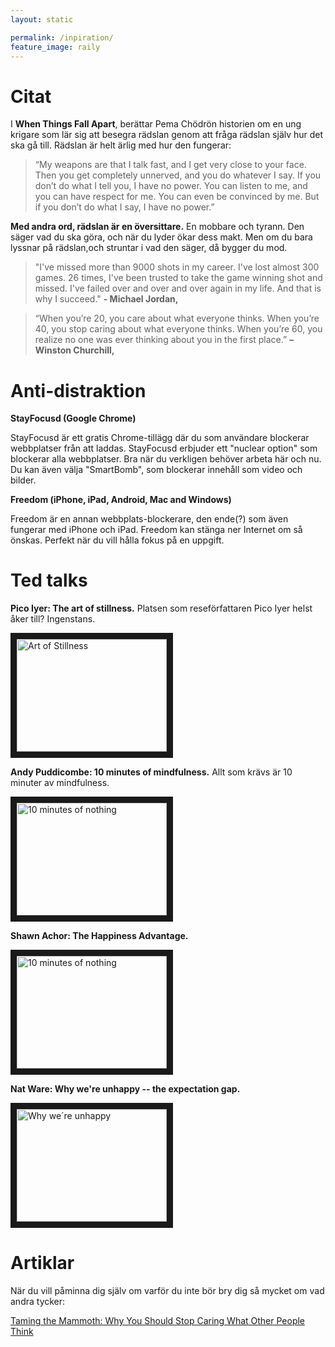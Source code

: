 ```yaml
---
layout: static

permalink: /inpiration/
feature_image: raily
---
```


# Citat

I **When Things Fall Apart**, berättar
Pema Chödrön historien om en ung krigare som lär sig att besegra rädslan genom att fråga rädslan själv hur det ska gå till. Rädslan är helt ärlig med hur den fungerar:

> “My weapons are that I talk fast, and I get very close to your face. Then you get completely unnerved, and you do whatever I say.
If you don’t do what I tell you, I have no power. You can listen to me, and you can have respect for me. You can even be convinced by me. But if you don’t do what I say, I have no power.”

**Med andra ord, rädslan är en översittare.** En mobbare och tyrann. Den säger vad du ska göra, och när du lyder ökar dess makt.
Men om du bara lyssnar på rädslan,och struntar i vad den säger, då bygger du mod.


> "I've missed more than 9000 shots in my career. I've lost almost 300 games. 26 times, I've been trusted to take the game winning shot and missed. I've failed over and over and over again in my life. And that is why I succeed." **- Michael Jordan,**

> “When you’re 20, you care about what everyone thinks. When you’re 40, you stop caring about what everyone thinks. When you’re 60, you realize no one was ever thinking about you in the first place.” **– Winston Churchill,**

# Anti-distraktion

**StayFocusd (Google Chrome)**

StayFocusd är ett gratis Chrome-tillägg där du som användare blockerar webbplatser från att laddas. StayFocusd erbjuder ett "nuclear option" som blockerar alla webbplatser. Bra när du verkligen behöver arbeta här och nu. Du kan även välja "SmartBomb", som blockerar innehåll som video och bilder.

**Freedom (iPhone, iPad, Android, Mac and Windows)**

Freedom är en annan webbplats-blockerare, den ende(?) som även fungerar med iPhone och iPad. Freedom kan stänga ner Internet om så önskas. Perfekt när du vill hålla fokus på en uppgift.

# Ted talks

**Pico Iyer: The art of stillness.**
Platsen som reseförfattaren Pico Iyer helst åker till? Ingenstans.

<a href="http://www.youtube.com/watch?feature=player_embedded&v=aUBawr1hUwo
" target="_blank"><img src="http://img.youtube.com/vi/aUBawr1hUwo/0.jpg" 
alt="Art of Stillness" width="240" height="180" border="10" /></a>

**Andy Puddicombe: 10 minutes of mindfulness.**
Allt som krävs är 10 minuter av mindfulness.

<a href="http://www.youtube.com/watch?feature=player_embedded&v=qzR62JJCMBQ
" target="_blank"><img src="http://img.youtube.com/vi/qzR62JJCMBQ/0.jpg" 
alt="10 minutes of nothing" width="240" height="180" border="10" /></a>

**Shawn Achor: The Happiness Advantage.**

<a href="http://www.youtube.com/watch?feature=player_embedded&v=GXy__kBVq1M
" target="_blank"><img src="http://img.youtube.com/vi/GXy__kBVq1M/0.jpg" 
alt="10 minutes of nothing" width="240" height="180" border="10" /></a>

**Nat Ware: Why we're unhappy -- the expectation gap.** 

<a href="http://www.youtube.com/watch?feature=player_embedded&v=9KiUq8i9pbE
" target="_blank"><img src="http://img.youtube.com/vi/9KiUq8i9pbE/0.jpg" 
alt="Why we´re unhappy" width="240" height="180" border="10" /></a>

# Artiklar

När du vill påminna dig själv om varför du inte bör bry dig så mycket om vad andra tycker:

[Taming the Mammoth: Why You Should Stop Caring What Other People Think](http://waitbutwhy.com/2014/06/taming-mammoth-let-peoples-opinions-run-life.html)

